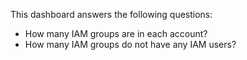 This dashboard answers the following questions:

- How many IAM groups are in each account?
- How many IAM groups do not have any IAM users?
  